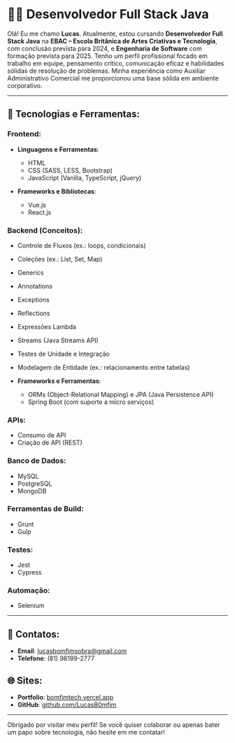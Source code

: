 # 👨‍💻 Desenvolvedor Full Stack Java

Olá! Eu me chamo **Lucas**. Atualmente, estou cursando **Desenvolvedor Full Stack Java** na **EBAC – Escola Britânica de Artes Criativas e Tecnologia**, com conclusão prevista para 2024, e **Engenharia de Software** com formação prevista para 2025. Tenho um perfil profissional focado em trabalho em equipe, pensamento crítico, comunicação eficaz e habilidades sólidas de resolução de problemas. Minha experiência como Auxiliar Administrativo Comercial me proporcionou uma base sólida em ambiente corporativo.

---

## 🚀 Tecnologias e Ferramentas:

### Frontend:
- **Linguagens e Ferramentas**:
  - HTML
  - CSS (SASS, LESS, Bootstrap)
  - JavaScript (Vanilla, TypeScript, jQuery)
  
- **Frameworks e Bibliotecas**:
  - Vue.js
  - React.js

### Backend (Conceitos):
- Controle de Fluxos (ex.: loops, condicionais)
- Coleções (ex.: List, Set, Map)
- Generics
- Annotations
- Exceptions
- Reflections
- Expressões Lambda
- Streams (Java Streams API)
- Testes de Unidade e Integração
- Modelagem de Entidade (ex.: relacionamento entre tabelas)

- **Frameworks e Ferramentas**:
  - ORMs (Object-Relational Mapping) e JPA (Java Persistence API)
  - Spring Boot (com suporte a micro serviços)

### APIs:
- Consumo de API
- Criação de API (REST)

### Banco de Dados:
- MySQL
- PostgreSQL
- MongoDB

### Ferramentas de Build:
- Grunt
- Gulp

### Testes:
- Jest
- Cypress

### Automação:
- Selenium

---

## 📱 Contatos:
- **Email**: [lucasbomfimsobra@gmail.com](mailto:lucasbomfimsobra@gmail.com)
- **Telefone**: (81) 98199-2777

## 🌐 Sites:
- **Portfolio**: [bomfimtech.vercel.app](https://bomfimtech.vercel.app)
- **GitHub**: [github.com/LucasB0mfim](https://github.com/LucasB0mfim)

---

Obrigado por visitar meu perfil! Se você quiser colaborar ou apenas bater um papo sobre tecnologia, não hesite em me contatar!
